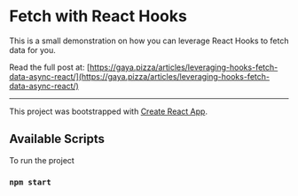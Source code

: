# Fetch with React Hooks

This is a small demonstration on how you can leverage React Hooks to fetch data for you.

Read the full post at: [https://gaya.pizza/articles/leveraging-hooks-fetch-data-async-react/](https://gaya.pizza/articles/leveraging-hooks-fetch-data-async-react/)

---

This project was bootstrapped with [Create React App](https://github.com/facebook/create-react-app).

## Available Scripts

To run the project

### `npm start`

